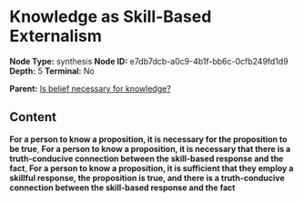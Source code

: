 # Knowledge as Skill-Based Externalism

**Node Type:** synthesis
**Node ID:** e7db7dcb-a0c9-4b1f-bb6c-0cfb249fd1d9
**Depth:** 5
**Terminal:** No

**Parent:** [Is belief necessary for knowledge?](is-belief-necessary-for-knowledge-antithesis-9e92d8eb-7a17-476a-b291-924f4a387c66.md)

## Content

**For a person to know a proposition, it is necessary for the proposition to be true**, **For a person to know a proposition, it is necessary that there is a truth-conducive connection between the skill-based response and the fact**, **For a person to know a proposition, it is sufficient that they employ a skillful response, the proposition is true, and there is a truth-conducive connection between the skill-based response and the fact**
